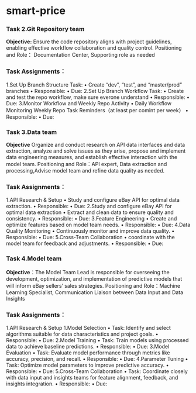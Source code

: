 # smart-price

### Task 2.Git Repository team

**Objective:**
Ensure the code repository aligns with project guidelines, enabling effective workflow collaboration and quality control.
Positioning and Role：
Documentation Center, Supporting role as needed

### Task Assignments：
1.Set Up Branch Structure
Task:
•	Create “dev”, “test”, and “master/prod” branches
•	Responsible:
•	Due: 
2.Set Up Branch Workflow
Task:
•	Create and test the repo workflow, make sure everone understand
•	Responsible: 
•	Due: 
3.Monitor Workflow and Weekly Repo Activity
•	Daily Workflow Monitoring Weekly Repo Task Reminders（at least per comint per week）
•	Responsible: 
•	Due: 


### Task 3.Data team

**Objective** Organize and conduct research on API data interfaces and data extraction, analyze and solve issues as they arise, propose and implement data engineering measures, and establish effective interaction with the model team.
Positioning and Role：API expert, Data extraction and processing,Advise model team and refine data quality as needed.

### Task Assignments：

1.API Research & Setup
• Study and configure eBay API for optimal data extraction.
• Responsible:
• Due:
2.Study and configure eBay API for optimal data extraction
• Extract and clean data to ensure quality and consistency.
• Responsible:
• Due:
3.Feature Engineering
• Create and optimize features based on model team needs.
• Responsible:
• Due:
4.Data Quality Monitoring
• Continuously monitor and improve data quality.
• Responsible:
• Due:
5.Cross-Team Collaboration
• coordinate with the model team for feedback and adjustments.
• Responsible:
• Due:


### Task 4.Model team
 
**Objective**：The Model Team Lead is responsible for overseeing the development, optimization, and implementation of predictive models that will inform eBay sellers’ sales strategies.
Positioning and Role：Machine Learning Specialist, Communication Liaison between Data Input and Data Insights

### Task Assignments：
1.API Research & Setup
1.Model Selection
•	Task: Identify and select algorithms suitable for data characteristics and project goals.
•	Responsible:
•	Due:
2.Model Training
•	Task: Train models using processed data to achieve baseline predictions.
•	Responsible:
•	Due:
3.Model Evaluation
•	Task: Evaluate model performance through metrics like accuracy, precision, and recall.
•	Responsible:
•	Due:
4.Parameter Tuning
•	Task: Optimize model parameters to improve predictive accuracy.
•	Responsible:
•	Due:
5.Cross-Team Collaboration
•	Task: Coordinate closely with data input and insights teams for feature alignment, feedback, and insights integration.
•	Responsible:
•	Due: